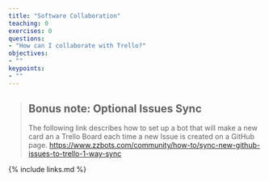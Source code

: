 ```yaml
---
title: "Software Collaboration"
teaching: 0
exercises: 0
questions:
- "How can I collaborate with Trello?"
objectives:
- ""
keypoints:
- ""
---
```


> ## Bonus note: Optional Issues Sync
> The following link describes how to set up a bot that will make a new card an a Trello Board each time a new Issue is created on a GitHub page.
> https://www.zzbots.com/community/how-to/sync-new-github-issues-to-trello-1-way-sync



{% include links.md %}


